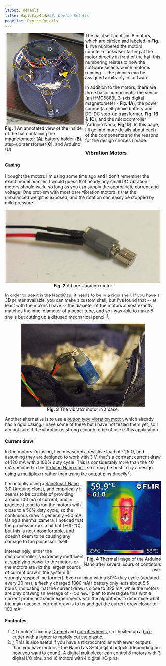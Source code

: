 ```yaml
---
layout: default
title: HaptiCapMag&#58; Device Details
pageline: Device Details
---
```

<div class="img-container" style="float:left; width:260px">
<a href="images/photos/high-res/HaptiCap 019 - Inside View Annotated.png"><img src="images/photos/low-res/HaptiCap LowRes 019 - Inside View Annotated.png" width="250px" hspace="5px"/></a>
<span class="caption" style="width:260px"><b>Fig. 1</b> An annotated view of the inside of the hat containing the
magnetometer (<b>A</b>), battery holder (<b>B</b>), step-up transformer(<b>C</b>), and Arduino (<b>D</b>)</span>
</div>

The hat itself contains 8 motors, which are circled and labeled in <b>Fig. 1</b>. I've numbered the motors counter-clockwise starting at the motor directly in front of the hat; this numbering relates to how the software selects which motor is running -- the pinouts can be assigned arbitrarily in software.

In addition to the motors, there are three basic components: the sensor (an [HMC5883L](https://github.com/pganssle/HMC5883L) 3-axis digital magnetometer - <b>Fig. 1A</b>), the power source (a cell-phone battery and DC-DC step-up transformer, <b>Fig. 1B</b> & <b>1C</b>), and the microcontroller (Arduino Nano, <b>Fig 1D</b>). In this page, I'll go into more details about each of the components and the reasons for the design choices I made.

### Vibration Motors

#### Casing
I bought the motors I'm using some time ago and I don't remember the exact model number. I would guess that nearly any small DC vibration motors should work, so long as you can supply the appropriate current and voltage. One problem with most bare vibration motors is that the unbalanced weight is exposed, and the rotation can easily be stopped by mild pressure.

<div class="img-container" align="center">
<a href="images/photos/high-res/HaptiCap 010 - Vibrator Motor Bare.png"><img src="images/photos/low-res/HaptiCap LowRes 010 - Vibrator Motor Bare.png" alt="Bare vibrator motor" width="500px" align="center"/></a><br>
<span class="caption"><b>Fig. 2</b> A bare vibration motor</span>
</div>

In order to use it in the HaptiCap, it needs to be in a rigid shell. If you have a 3D printer available, you can make a custom shell, but I've found that -- at least with the motors I have -- the diameter of the motors almost exactly matches the inner diameter of a pencil tube, and so I was able to make 8 shells but cutting up a disused mechanical pencil.<sup><a name="fnote1" href="#ref1">1</a></sup>.

<div class="img-container" align="center">
<a href="images/photos/high-res/HaptiCap 012 - North Motor Pocket.png"><img src="images/photos/low-res/HaptiCap LowRes 012 - North Motor Pocket.png" alt="Cased vibrator motor" width="400px" align="center"/></a><br>
<span class="caption"><b>Fig. 3</b> The vibrator motor in a case.</span>
</div>

Another alternative is to use a [button type vibration motor](http://www.amazon.com/Diameter-Button-3V-4-5V-CellPhone-Vibrator/dp/B00H4PM1WO), which already has a rigid casing. I have some of these but I have not tested them yet, so I am not sure if the vibration is strong enough to be of use in this application.

#### Current draw
In the motors I'm using, I've measured a resistive load of ~25 Ω, and assuming they are designed to work with 3 V, that's a constant current draw of 120 mA with a 100% duty cycle. This is considerably more than the 40 mA specified in the <a href="http://arduino.cc/en/Main/arduinoBoardNano">Arduino Nano spec</a>, so it may be best to try a design using a [multiplexer](https://www.sparkfun.com/products/9056) rather than using the output pins directly<sup><a name="fnote2" href="#ref2">2</a></sup>. 

<div align="right" class="img-container" style="float:right; width:250px"><img src="images/photos/high-res/HaptiCap 017 - Thermal%20Image%20Arduino.jpg" /><br>
<span class="caption"><b>Fig. 4</b> Thermal image of the Arduino Nano after several hours of continous use.</span>
</div>

I'm actually using a [SainSmart Nano 3.0](http://www.amazon.com/SainSmart-Nano-v3-0-Compatible-Arduino/dp/B00761NDHI/) (Arduino clone), and empirically it seems to be capable of providing around 100 mA of current, and in practice I tend to run the motors with close to a 50% duty cycle, so the continuous draw is generally ~50 mA. Using a thermal camera, I noticed that the processor runs a bit hot (~60 °C), but this is not uncomfortable, and doesn't seem to be causing any damage to the processor itself.

Interestingly, either the microcontroller is extremely inefficient at supplying power to the motors or the motors are *not* the largest source of current draw in the system (I strongly suspect the former). Even running with a 50% duty cycle (updated every 20 ms), a freshly charged 1800 mAH battery only lasts about 5.5 hours, indicating that the current draw is close to 325 mA, while the motors are only drawing an average of ~ 50 mA. I plan to investigate this with a current probe and some experiments with the algorithms to determine what the main cause of current draw is to try and get the current draw closer to 100 mA.

#### Footnotes
<ol class="footnotes">
<li><a href="#fnote1">^</a> I couldn't find my <a href="https://en.wikipedia.org/wiki/Rotary_tool">Dremel</a> and <a href="https://en.wikipedia.org/wiki/Grinding_wheel#Cut_off_wheels">cut-off wheels</a>, so I heated up a <a href="https://en.wikipedia.org/wiki/Utility_knife">box-cutter</a> with a lighter to rapidly cut the plastic.
<li><a href="#fnote2">^</a> This is also useful if you have a microcontroller with fewer outputs than you have motors - the Nano has 8-14 digital outputs (depending on how you want to count). A digital multiplexer can control 8 motors with 3 digital I/O pins, and 16 motors with 4 digital I/O pins.
</ol>

